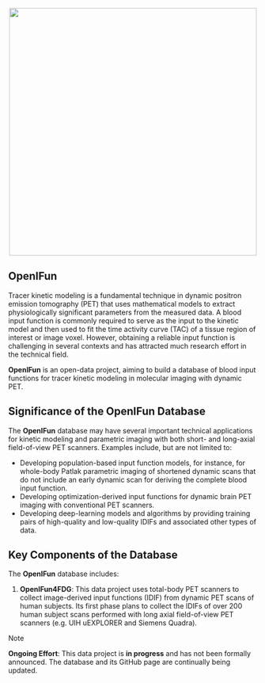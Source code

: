 <p align="center">
  <img src="https://github.com/user-attachments/assets/900de56a-c085-45c5-adde-31c827832812" width="500" >
</p>

## OpenIFun

Tracer kinetic modeling is a fundamental technique in dynamic positron emission tomography (PET) that uses mathematical models to extract physiologically significant parameters from the measured data. A blood input function is commonly required to serve as the input to the kinetic model and then used to fit the time activity curve (TAC) of a tissue region of interest or image voxel. However, obtaining a reliable input function is challenging in several contexts and has attracted much research effort in the technical field.

**OpenIFun** is an open-data project, aiming to build a database of blood input functions for tracer kinetic modeling in molecular imaging with dynamic PET. 

## Significance of the OpenIFun Database

The **OpenIFun** database may have several important technical applications for kinetic modeling and parametric imaging with both short- and long-axial field-of-view PET scanners. Examples include, but are not limited to:

- Developing population-based input function models, for instance, for whole-body Patlak parametric imaging of shortened dynamic scans that do not include an early dynamic scan for deriving the complete blood input function. 
- Developing optimization-derived input functions for dynamic brain PET imaging with conventional PET scanners. 
- Developing deep-learning models and algorithms by providing training pairs of high-quality and low-quality IDIFs and associated other types of data.

## Key Components of the Database

The **OpenIFun** database includes:

1. **OpenIFun4FDG**: This data project uses total-body PET scanners to collect image-derived input functions (IDIF) from dynamic PET scans of human subjects. Its first phase plans to collect the IDIFs of over 200 human subject scans performed with long axial field-of-view PET scanners (e.g. UIH uEXPLORER and Siemens Quadra).

>[!NOTE]
>**Ongoing Effort**: This data project is **in progress** and has not been formally announced. The database and its GitHub page are continually being updated.

